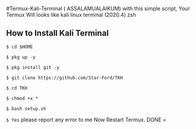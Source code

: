 #Termux-Kali-Terminal
( ASSALAMUALAIKUM) 
with this simple script, Your Termux Will looks like kali linux terminal (2020.4) zsh


## How to Install Kali Terminal 

`$ cd $HOME`

`$ pkg up -y`

`$ pkg install git -y`

`$ git clone https://github.com/Star-Ford/TKH`

`$ cd TKH`

`$ chmod +x *`

`$ bash setup.sh`

`$ Yes`
please report any error to me
Now Restart Termux.
DONE =
